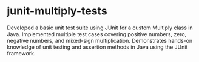 # junit-multiply-tests
Developed a basic unit test suite using JUnit for a custom Multiply class in Java. Implemented multiple test cases covering positive numbers, zero, negative numbers, and mixed-sign multiplication. Demonstrates hands-on knowledge of unit testing and assertion methods in Java using the JUnit framework.

